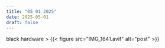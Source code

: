 ```yaml
---
title: "05 01 2025"
date: 2025-05-01
draft: false
---
```


black hardware >
{{< figure src="IMG_1641.avif" alt="post" >}}

